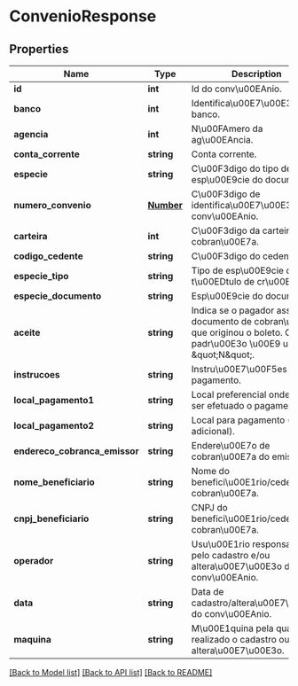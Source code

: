 # ConvenioResponse

## Properties
Name | Type | Description | Notes
------------ | ------------- | ------------- | -------------
**id** | **int** | Id do conv\u00EAnio. | [optional] 
**banco** | **int** | Identifica\u00E7\u00E3o do banco. | [optional] 
**agencia** | **int** | N\u00FAmero da ag\u00EAncia. | [optional] 
**conta_corrente** | **string** | Conta corrente. | [optional] 
**especie** | **string** | C\u00F3digo do tipo de esp\u00E9cie do documento. | [optional] 
**numero_convenio** | [**Number**](Number.md) | C\u00F3digo de identifica\u00E7\u00E3o do conv\u00EAnio. | [optional] 
**carteira** | **int** | C\u00F3digo da carteira de cobran\u00E7a. | [optional] 
**codigo_cedente** | **string** | C\u00F3digo do cedente. | [optional] 
**especie_tipo** | **string** | Tipo de esp\u00E9cie de t\u00EDtulo de cr\u00E9dito. | [optional] 
**especie_documento** | **string** | Esp\u00E9cie do documento. | [optional] 
**aceite** | **string** | Indica se o pagador assinou o documento de cobran\u00E7a que originou o boleto. O padr\u00E3o \u00E9 usar \&quot;N\&quot;. | [optional] 
**instrucoes** | **string** | Instru\u00E7\u00F5es para pagamento. | [optional] 
**local_pagamento1** | **string** | Local preferencial onde pode ser efetuado o pagamento. | [optional] 
**local_pagamento2** | **string** | Local para pagamento (campo adicional). | [optional] 
**endereco_cobranca_emissor** | **string** | Endere\u00E7o de cobran\u00E7a do emissor. | [optional] 
**nome_beneficiario** | **string** | Nome do benefici\u00E1rio/cedente da cobran\u00E7a. | [optional] 
**cnpj_beneficiario** | **string** | CNPJ do benefici\u00E1rio/cedente da cobran\u00E7a. | [optional] 
**operador** | **string** | Usu\u00E1rio responsavel pelo cadastro e/ou altera\u00E7\u00E3o do conv\u00EAnio. | [optional] 
**data** | **string** | Data de cadastro/altera\u00E7\u00E3o do conv\u00EAnio. | [optional] 
**maquina** | **string** | M\u00E1quina pela qual foi realizado o cadastro ou altera\u00E7\u00E3o. | [optional] 

[[Back to Model list]](../README.md#documentation-for-models) [[Back to API list]](../README.md#documentation-for-api-endpoints) [[Back to README]](../README.md)


